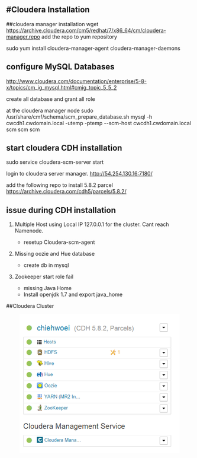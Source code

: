 #Cloudera Installation
---
##cloudera manager installation
wget https://archive.cloudera.com/cm5/redhat/7/x86_64/cm/cloudera-manager.repo
add the repo to yum repository

sudo yum install cloudera-manager-agent cloudera-manager-daemons


## configure MySQL Databases
http://www.cloudera.com/documentation/enterprise/5-8-x/topics/cm_ig_mysql.html#cmig_topic_5_5_2

create all database and grant all role

at the cloudera manager node
sudo /usr/share/cmf/schema/scm_prepare_database.sh mysql -h cwcdh1.cwdomain.local -utemp -ptemp --scm-host cwcdh1.cwdomain.local scm scm scm


## start cloudera CDH installation
sudo service cloudera-scm-server start

login to cloudera server manager. 
http://54.254.130.16:7180/

add the following repo to install 5.8.2 parcel
https://archive.cloudera.com/cdh5/parcels/5.8.2/

## issue during CDH installation
1.	Multiple Host using Local IP 127.0.0.1 for the cluster. Cant reach Namenode.
	- resetup Cloudera-scm-agent
	
2. 	Missing oozie and Hue database
	- create db in mysql

3.	Zookeeper start role fail
	- missing Java Home
	- Install openjdk 1.7 and export java_home
	
##Cloudera Cluster
<center> <img src="3_cm_installed.PNG"/>
	
